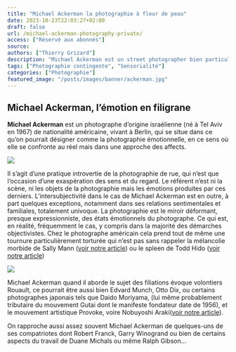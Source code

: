 ```yaml
---
title: "Michael Ackerman la photographie à fleur de peau"
date: 2023-10-23T22:03:27+02:00
draft: false
url: /michael-ackerman-photography-private/
access: ["Réservé aux abonnés"]
source:
authors: ["Thierry Grizard"]
description: "Michael Ackerman est un street photographer bien particulier puisque ce qu'il glane n'est rien d'autre que des instantanés d'états émotionnels."
tags: ["Photographie contingente", "Sensorialité"]
categories: ["Photographie"]
featured_image: "/posts/images/banner/ackerman.jpg"
---
```

## Michael Ackerman, l’émotion en filigrane

**Michael Ackerman** est un photographe d’origine israélienne (né à Tel Aviv en 1967) de nationalité américaine, vivant à Berlin, qui se situe dans ce qu’on pourrait désigner comme la photographie émotionnelle, en ce sens où elle se confronte au réel mais dans une approche des affects.

![](posts/images/ackerman/michael-ackerman_photography_solo-show_camera-obscura-gallery_paris_2019.001-1.jpg)

Il s’agit d’une pratique introvertie de la photographie de rue, qui n’est que l‘occasion d’une exaspération des sens et du regard. Le référent n’est ni la scène, ni les objets de la photographie mais les émotions produites par ces derniers. L’intersubjectivité dans le cas de Michael Ackerman est en outre, à part quelques exceptions, notamment dans ses relations sentimentales et familiales, totalement univoque. La photographie est le miroir déformant, presque expressionniste, des états émotionnels du photographe. Ce qui est, en réalité, fréquemment le cas, y compris dans la majorité des démarches objectivistes. Chez le photographe américain cela prend tout de même une tournure particulièrement torturée qui n’est pas sans rappeler la mélancolie morbide de Sally Mann ([voir notre article](/sally-mann-american-photographer/)) ou le spleen de Todd Hido ([voir notre article](/todd-hido-photography/))

![](/posts/images/ackerman/michael-ackerman_photography_solo-show_camera-obscura-gallery_paris_2019.006-2.jpg)

Michael Ackerman quand il aborde le sujet des filiations évoque volontiers Rouault, ce pourrait être aussi bien Edvard Munch, Otto Dix, ou certains photographes japonais tels que Daido Moriyama, (lui même probablement tributaire du mouvement Gutai dont le manifeste fondateur date de 1956), et le mouvement artistique Provoke, voire Nobuyoshi Araki([voir notre article](/posts/araki/)).

On rapproche aussi assez souvent Michael Ackerman de quelques-uns de ses compatriotes dont Robert Franck, Garry Winogrand ou bien de certains aspects du travail de Duane Michals ou même Ralph Gibson...